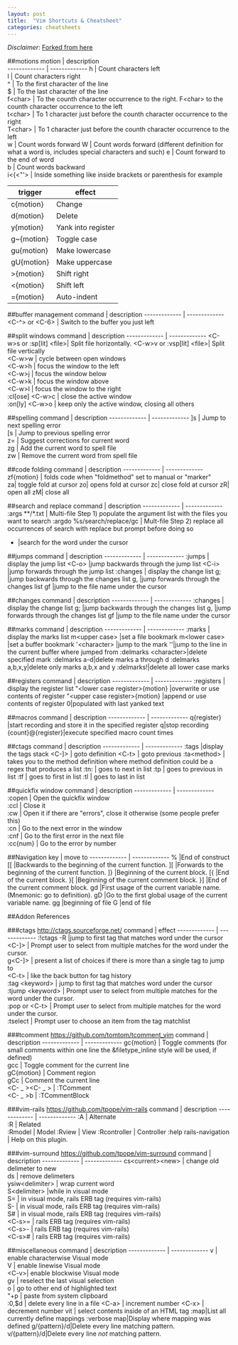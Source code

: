 ```yaml
---
layout: post
title:  "Vim Shortcuts & Cheatsheet"
categories: cheatsheets
---
```


*Disclaimer*: [Forked from here](https://gist.github.com/socketwiz/2645891)

##motions
motion  | description  
------------- | ------------- 
h | Count characters left  
l | Count characters right  
^ | To the first character of the line  
$ | To the last character of the line  
f&lt;char&gt;  | To the counth character occurrence to the right.  F&lt;char&gt; to the counth character occurrence to the left  
t&lt;char&gt;	| To 1 character just before the counth character occurrence to the right  
T&lt;char&gt;	| To 1 character just before the counth character occurrence to the left  
w | Count words forward 
W | Count words forward (different definition for what a word is, includes special characters and such)
e | Count forward to the end of word  
b | Count words backward  
i&lt;{&lt;"'&gt; | Inside something like inside brackets or parenthesis for example  

trigger  | effect 
------------- | ------------- 
c{motion} | Change    
d{motion} | Delete 
y{motion} | Yank into register  
g~{motion}| Toggle case  
gu{motion}| Make lowercase  
gU{motion}| Make uppercase  
&gt;{motion} | Shift right  
&lt;{motion} | Shift left  
={motion} | Auto-indent

##buffer management
command  | description
------------- | ------------- 
&lt;C-\^&gt; or &lt;C-6&gt; | Switch to the buffer you just left

##split windows
command  | description
------------- | ------------- 
&lt;C-w&gt;s or :sp[lit] &lt;file&gt;| Split file horizontally.
&lt;C-w&gt;v or :vsp[lit] &lt;file&gt;|  Split file vertically  
&lt;C-w&gt;w | cycle between open windows  
&lt;C-w&gt;h | focus the window to the left  
&lt;C-w&gt;j | focus the window below  
&lt;C-w&gt;k | focus the window above  
&lt;C-w&gt;l | focus the window to the right  
:cl[ose]	&lt;C-w&gt;c | close the active window  
:on[ly] &lt;C-w&gt;o	| keep only the active window, closing all others  

##spelling
command  | description
------------- | ------------- 
]s | Jump to next spelling error  
[s | Jump to previous spelling error  
z= | Suggest corrections for current word  
zg | Add the current word to spell file  
zw | Remove the current word from spell file  

##code folding
command  | description
------------- | ------------- 
zf{motion} | folds code when "foldmethod" set to manual or "marker"  
za| toggle fold at cursor
zo| opens fold at cursor
zc| close fold at cursor
zR| open all
zM| close all

##search and replace
command  | description
------------- | ------------- 
:args \*\*/\*.txt | Multi-file Step 1) populate the argument list with the files you want to search
:argdo %s/search/replace/gc | Mult-file Step 2) replace all occurrences of search with replace but prompt before doing so
* |search for the word under the cursor


##jumps
command  | description
------------- | ------------- 
:jumps | display the jump list
&lt;C-o&gt; |jump backwards through the jump list
&lt;C-i&gt; |jump forwards through the jump list
:changes | display the change list
g; |jump backwards through the changes list
g, |jump forwards through the changes list
gf |jump to the file name under the cursor

##changes
command  | description
------------- | ------------- 
:changes | display the change list
g; |jump backwards through the changes list
g, |jump forwards through the changes list
gf |jump to the file name under the cursor
  
##marks
command  | description
------------- | ------------- 
:marks | display the marks list
m&lt;upper case&gt; |set a file bookmark
m&lt;lower case&gt; |set a buffer bookmark
'&lt;character&gt; |jump to the mark
''|jump to the line in the current buffer where jumped from
:delmarks &lt;character&gt;|delete specified mark
:delmarks a-d|delete marks a through d
:delmarks a,b,x,y|delete only marks a,b,x and y
:delmarks!|delete all lower case marks

##registers
command  | description
------------- | ------------- 
:registers | display the register list
&quot;&lt;lower case register&gt;{motion} |overwrite or use contents of register
&quot;&lt;upper case register&gt;{motion} |append or use contents of register
0|populated with last yanked text

##macros
command  | description
------------- | ------------- 
q{register} |start recording and store it in the specified register
q|stop recording
{count}@{register}|execute specified macro count times


##ctags
command  | description
------------- | ------------- 
:tags |display the tags stack
&lt;C-]&gt; | goto definition
&lt;C-t&gt; | goto previous
:ta&lt;method&gt; | takes you to the method definition where method definition could be a regex that produces a list
:tn: | goes to next in list
:tp | goes to previous in list
:tf | goes to first in list
:tl | goes to last in list


##quickfix window
command  | description
------------- | ------------- 
:copen | Open the quickfix window  
:ccl | Close it  
:cw | Open it if there are "errors", close it otherwise (some people prefer this)  
:cn | Go to the next error in the window  
:cnf | Go to the first error in the next file  
:cc{num} | Go to the error by number  


##Navigation
key  | move to 
------------- | ------------- 
%	|End of construct
[[	|Backwards to the beginning of the current function.
][	|Forwards to the beginning of the current function.
]}	|Beginning of the current block.
[{	|End of the current block.
}[	|Beginning of the current comment block.
}]	|End of the current comment block.
gd	|First usage of the current variable name. (Mnemonic: go to definition).
gD	|Go to the first global usage of the current variable name.
gg	|beginning of file
G	|end of file


##Addon References

###ctags <http://ctags.sourceforge.net/>
command  | effect 
------------- | ------------- 
:!ctags -R |jump to first tag that matches word under the cursor  
&lt;C-]&gt; | Prompt user to select from multiple matches for the word under the cursor.  
g&lt;C-]&gt; | present a list of choices if there is more than a single tag to jump to  
&lt;C-t&gt; | like the back button for tag history  
:tag &lt;keyword&gt; | jump to first tag that matches word under the cursor  
:tjump &lt;keyword&gt; | Prompt user to select from multiple matches for the word under the cursor.  
:pop or &lt;C-t&gt; | Prompt user to select from multiple matches for the word under the cursor.  
:tselect | Prompt user to choose an item from the tag matchlist  

###tcomment <https://github.com/tomtom/tcomment_vim>
command  | description
------------- | -------------
gc{motion} | Toggle comments (for small comments within one line the &amp;filetype_inline style will be used, if defined)  
gcc | Toggle comment for the current line  
gC{motion} | Comment region  
gCc | Comment the current line  
&lt;C- _ &gt;&lt;C- _ &gt; | :TComment  
&lt;C- _ &gt;b | :TCommentBlock  

###vim-rails <https://github.com/tpope/vim-rails>
command  | description
------------- | ------------- 
:A | Alternate  
:R | Related  
:Rmodel | Model
:Rview | View 
:Rcontroller | Controller
:help rails-navigation | Help on this plugin.

###vim-surround <https://github.com/tpope/vim-surround>
command  | description
------------- | -------------
cs&lt;current&gt;&lt;new&gt; | change old delimeter to new  
ds | remove delimeters  
ysiw&lt;delimiter&gt; | wrap current word  
S&lt;delimiter&gt; |while in visual mode  
S= | in visual mode, rails ERB tag (requires vim-rails)  
S- | in visual mode, rails ERB tag (requires vim-rails)  
S# | in visual mode, rails ERB tag (requires vim-rails)  
&lt;C-s&gt;= | rails ERB tag (requires vim-rails)  
&lt;C-s&gt;- | rails ERB tag (requires vim-rails)  
&lt;C-s&gt;# | rails ERB tag (requires vim-rails)  


##miscellaneous
command  | description
------------- | ------------- 
v | enable characterwise Visual mode  
V | enable linewise Visual mode  
&lt;C-v&gt;| enable blockwise Visual mode  
gv | reselect the last visual selection  
o | go to other end of highlighted text  
"+p | paste from system clipboard  
:0,$d | delete every line in a file
&lt;C-a&gt; | increment number
&lt;C-x&gt; | decrement number
vit | select contents inside of an HTML tag
:map|List all currently define mappings
:verbose map|Display where mapping was defined
g/{pattern}/d|Delete every line matching pattern.
v/{pattern}/d|Delete every line _not_ matching pattern.
